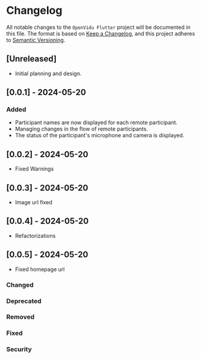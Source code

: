 # Changelog

All notable changes to the `OpenVidu Flutter` project will be documented in this file. The format is based on [Keep a Changelog](https://keepachangelog.com/en/1.0.0/), and this project adheres to [Semantic Versioning](https://semver.org/spec/v2.0.0.html).

## [Unreleased]

- Initial planning and design.

## [0.0.1] - 2024-05-20

### Added
- Participant names are now displayed for each remote participant.
- Managing changes in the flow of remote participants.
- The status of the participant's microphone and camera is displayed.

## [0.0.2] - 2024-05-20
- Fixed Warnings

## [0.0.3] - 2024-05-20
- Image url fixed

## [0.0.4] - 2024-05-20
- Refactorizations

## [0.0.5] - 2024-05-20
- Fixed homepage url

### Changed

### Deprecated

### Removed

### Fixed

### Security
